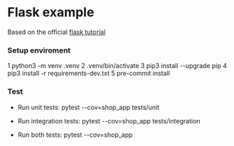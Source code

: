 # Flask example

Based on the official [flask tutorial](https://github.com/pallets/flask/tree/main/examples/tutorial/flaskr)


### Setup enviroment 

1    python3 -m venv .venv 
2    .venv/bin/activate
3    pip3 install --upgrade pip
4    pip3 install -r requirements-dev.txt
5    pre-commit install


### Test 
 -  Run unit tests: pytest --cov=shop_app tests/unit

 -  Run integration tests: pytest --cov=shop_app tests/integration

 -  Run both tests: pytest --cov=shop_app